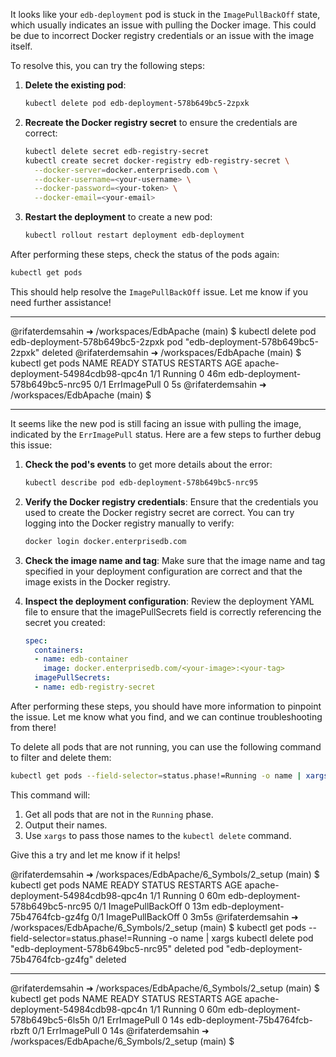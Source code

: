 It looks like your `edb-deployment` pod is stuck in the `ImagePullBackOff` state, which usually indicates an issue with pulling the Docker image. This could be due to incorrect Docker registry credentials or an issue with the image itself.

To resolve this, you can try the following steps:

1. **Delete the existing pod**:
   ```sh
   kubectl delete pod edb-deployment-578b649bc5-2zpxk
   ```

2. **Recreate the Docker registry secret** to ensure the credentials are correct:
   ```sh
   kubectl delete secret edb-registry-secret
   kubectl create secret docker-registry edb-registry-secret \
     --docker-server=docker.enterprisedb.com \
     --docker-username=<your-username> \
     --docker-password=<your-token> \
     --docker-email=<your-email>
   ```

3. **Restart the deployment** to create a new pod:
   ```sh
   kubectl rollout restart deployment edb-deployment
   ```

After performing these steps, check the status of the pods again:
```sh
kubectl get pods
```

This should help resolve the `ImagePullBackOff` issue. Let me know if you need further assistance!


---

@rifaterdemsahin ➜ /workspaces/EdbApache (main) $ kubectl delete pod edb-deployment-578b649bc5-2zpxk
pod "edb-deployment-578b649bc5-2zpxk" deleted
@rifaterdemsahin ➜ /workspaces/EdbApache (main) $ kubectl get pods
NAME                                 READY   STATUS         RESTARTS   AGE
apache-deployment-54984cdb98-qpc4n   1/1     Running        0          46m
edb-deployment-578b649bc5-nrc95      0/1     ErrImagePull   0          5s
@rifaterdemsahin ➜ /workspaces/EdbApache (main) $ 

---

It seems like the new pod is still facing an issue with pulling the image, indicated by the `ErrImagePull` status. Here are a few steps to further debug this issue:

1. **Check the pod's events** to get more details about the error:
   ```sh
   kubectl describe pod edb-deployment-578b649bc5-nrc95
   ```

2. **Verify the Docker registry credentials**:
   Ensure that the credentials you used to create the Docker registry secret are correct. You can try logging into the Docker registry manually to verify:
   ```sh
   docker login docker.enterprisedb.com
   ```

3. **Check the image name and tag**:
   Make sure that the image name and tag specified in your deployment configuration are correct and that the image exists in the Docker registry.

4. **Inspect the deployment configuration**:
   Review the deployment YAML file to ensure that the imagePullSecrets field is correctly referencing the secret you created:
   ```yaml
   spec:
     containers:
     - name: edb-container
       image: docker.enterprisedb.com/<your-image>:<your-tag>
     imagePullSecrets:
     - name: edb-registry-secret
   ```

After performing these steps, you should have more information to pinpoint the issue. Let me know what you find, and we can continue troubleshooting from there!


>>>


To delete all pods that are not running, you can use the following command to filter and delete them:

```sh
kubectl get pods --field-selector=status.phase!=Running -o name | xargs kubectl delete
```

This command will:
1. Get all pods that are not in the `Running` phase.
2. Output their names.
3. Use `xargs` to pass those names to the `kubectl delete` command.

Give this a try and let me know if it helps!

@rifaterdemsahin ➜ /workspaces/EdbApache/6_Symbols/2_setup (main) $ kubectl get pods
NAME                                 READY   STATUS             RESTARTS   AGE
apache-deployment-54984cdb98-qpc4n   1/1     Running            0          60m
edb-deployment-578b649bc5-nrc95      0/1     ImagePullBackOff   0          13m
edb-deployment-75b4764fcb-gz4fg      0/1     ImagePullBackOff   0          3m5s
@rifaterdemsahin ➜ /workspaces/EdbApache/6_Symbols/2_setup (main) $ kubectl get pods --field-selector=status.phase!=Running -o name | xargs kubectl delete
pod "edb-deployment-578b649bc5-nrc95" deleted
pod "edb-deployment-75b4764fcb-gz4fg" deleted


---

@rifaterdemsahin ➜ /workspaces/EdbApache/6_Symbols/2_setup (main) $ kubectl get pods
NAME                                 READY   STATUS         RESTARTS   AGE
apache-deployment-54984cdb98-qpc4n   1/1     Running        0          60m
edb-deployment-578b649bc5-6ls5h      0/1     ErrImagePull   0          14s
edb-deployment-75b4764fcb-rbzft      0/1     ErrImagePull   0          14s
@rifaterdemsahin ➜ /workspaces/EdbApache/6_Symbols/2_setup (main) $ 